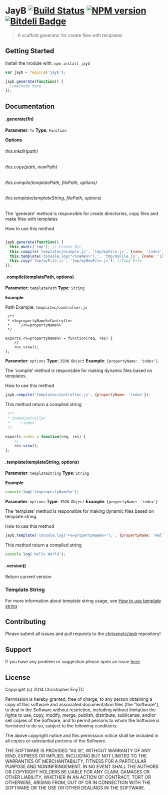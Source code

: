 # JayB [![Build Status](https://secure.travis-ci.org/chrisenytc/jayb.png?branch=master)](http://travis-ci.org/chrisenytc/jayb) [![NPM version](https://badge-me.herokuapp.com/api/npm/jayb.png)](http://badges.enytc.com/for/npm/jayb) [![Bitdeli Badge](https://d2weczhvl823v0.cloudfront.net/chrisenytc/jayb/trend.png)](https://bitdeli.com/free "Bitdeli Badge")

> A scaffold generator for create files with templates

## Getting Started
Install the module with: `npm install jayb`

```javascript
var jayb = require('jayb');

jayb.generate(function() {
  //methods here
});
```

## Documentation

#### .generate(fn)

**Parameter**: `fn`
**Type**: `Function`

**Options**

###### this.mkdir(path)
###### this.copy(path, newPath)
###### this.compile(templatePath, filePath, options)
###### this.template(templateString, filePath, options)

The 'generate' method is responsible for create directories, copy files and make files with templates

How to use this method

```javascript

jayb.generate(function() {
  this.mkdir('tmp'); // Create Dir
  this.compile('templates/example.js', 'tmp/myFile.js', {name: 'index'}); //Compile template and Create File
  this.template('console.log("<%name%>");', 'tmp/myFile.js', {name: 'index'}); //Create File based on template
  this.copy('tmp/myFile.js', 'tmp/myNewFile.js'); //Copy File
});
```

#### .compile(templatePath, options)

**Parameter**: `templatePath`
**Type**: `String`

**Example**

Path Example: `templates/controller.js`

```
 /**
 * <%=propertyName%>Controller
 *    `/<%=propertyName%>`
 */

exports.<%=propertyName%> = function(req, res) {
    //
    res.view();
};

```

**Parameter**: `options`
**Type**: `JSON Object`
**Example**: `{propertyName: 'index'}`

The 'compile' method is responsible for making dynamic files based on templates.

How to use this method

```javascript
jayb.compile('templates/controller.js', {propertyName: 'index'});
```

This method return a compiled string

```javascript
 /**
 * indexController
 *    `/index`
 */

exports.index = function(req, res) {
    //
    res.view();
};

```

#### .template(templateString, options)

**Parameter**: `templateString`
**Type**: `String`

**Example**

```javascript
console.log('<%=propertyName%>');
```

**Parameter**: `options`
**Type**: `JSON Object`
**Example**: `{propertyName: 'index'}`

The 'template' method is responsible for making dynamic files based on template string.

How to use this method

```javascript
jayb.template('console.log("<%=propertyName%>");', {propertyName: 'Hello World'});
```

This method return a compiled string

```javascript
console.log('Hello World');
```

#### .version()

Return current version

### Template String

For more information about template string usage, see [How to use template string](http://lodash.com/docs#template)

## Contributing

Please submit all issues and pull requests to the [chrisenytc/jayb](http://github.com/chrisenytc/jayb) repository!

## Support
If you have any problem or suggestion please open an issue [here](https://github.com/chrisenytc/jayb/issues).

## License
Copyright (c) 2014 Christopher EnyTC

Permission is hereby granted, free of charge, to any person
obtaining a copy of this software and associated documentation
files (the "Software"), to deal in the Software without
restriction, including without limitation the rights to use,
copy, modify, merge, publish, distribute, sublicense, and/or sell
copies of the Software, and to permit persons to whom the
Software is furnished to do so, subject to the following
conditions:

The above copyright notice and this permission notice shall be
included in all copies or substantial portions of the Software.

THE SOFTWARE IS PROVIDED "AS IS", WITHOUT WARRANTY OF ANY KIND,
EXPRESS OR IMPLIED, INCLUDING BUT NOT LIMITED TO THE WARRANTIES
OF MERCHANTABILITY, FITNESS FOR A PARTICULAR PURPOSE AND
NONINFRINGEMENT. IN NO EVENT SHALL THE AUTHORS OR COPYRIGHT
HOLDERS BE LIABLE FOR ANY CLAIM, DAMAGES OR OTHER LIABILITY,
WHETHER IN AN ACTION OF CONTRACT, TORT OR OTHERWISE, ARISING
FROM, OUT OF OR IN CONNECTION WITH THE SOFTWARE OR THE USE OR
OTHER DEALINGS IN THE SOFTWARE.
